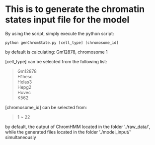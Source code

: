# This is to generate the chromatin states input file for the model

By using the script, simply execute the python script:
```
python genChromState.py [cell_type] [chromosome_id]
```
by default is calculating: Gm12878, chromosome 1 

[cell_type] can be selected from the following list:  
>Gm12878  
>H1hesc  
>Helas3  
>Hepg2  
>Huvec  
>K562  

[chromosome_id] can be selected from:  
>1 ~ 22

by default, the output of ChromHMM located in the folder './raw_data/', while the generated files located in the folder './model_input/' simultaneously

